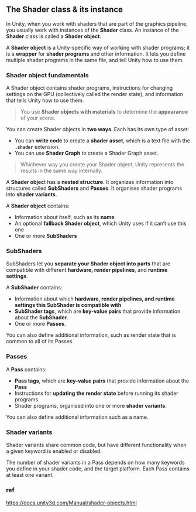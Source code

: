## The Shader class & its instance
In Unity, when you work with shaders that are part of the graphics pipeline, you usually work with instances of the **Shader** class. An instance of the **Shader** class is called a **Shader object**.
 
A **Shader object** is a Unity-specific way of working with shader programs; it is a **wrapper** for **shader programs** and other information. It lets you define multiple shader programs in the same file, and tell Unity how to use them. 


### Shader object fundamentals

A Shader object contains shader programs, instructions for changing settings on the GPU (collectively called the render state), and information that tells Unity how to use them.

> You use **Shader objects with materials** to determine the **appearance** of your scene.

You can create Shader objects in **two ways**. Each has its own type of asset:
- You can **write code** to create a **shader asset**, which is a text file with the **`.shader`** extension.
- You can use **Shader Graph** to create a Shader Graph asset.

> Whichever way you create your Shader object, Unity represents the results in the same way internally.

A **Shader objec**t has a **nested structure**. It organizes information into structures called **SubShaders** and **Passes**. It organises shader programs into **shader variants**.


A **Shader object** contains: 
- Information about itself, such as its **name**
- An optional **fallback Shader object**, which Unity uses if it can’t use this one
- One or more **SubShaders**

### SubShaders
SubShaders let you **separate your Shader object into parts** that are compatible with different **hardware, render pipelines**, and **runtime settings**.

A **SubShader** contains: 
- Information about which **hardware, render pipelines, and runtime settings this SubShader is compatible with**
- **SubShader tags**, which are **key-value pairs** that provide information about the **SubShader**.
- One or more **Passes**.

You can also define additional information, such as render state that is common to all of its Passes.


### Passes
A **Pass** contains:

- **Pass tags**, which are **key-value pairs** that provide information about the **Pass**
- Instructions for **updating the render state** before running its shader programs
- Shader programs, organised into one or more **shader variants**.

You can also define additional information such as a name.


### Shader variants

Shader variants share common code, but have different functionality when a given keyword is enabled or disabled.

The number of shader variants in a Pass depends on how many keywords you define in your shader code, and the target platform. Each Pass contains at least one variant.

### ref
https://docs.unity3d.com/Manual/shader-objects.html


